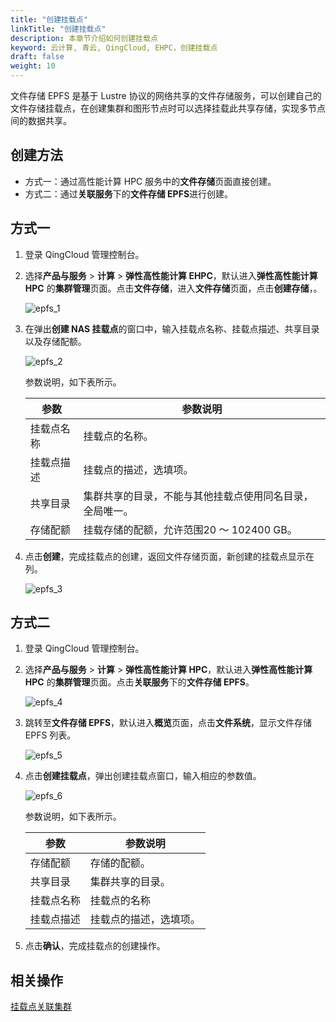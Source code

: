 ```yaml
---
title: "创建挂载点"
linkTitle: "创建挂载点"
description: 本章节介绍如何创建挂载点
keyword: 云计算, 青云, QingCloud, EHPC，创建挂载点
draft: false
weight: 10
---
```


文件存储 EPFS 是基于 Lustre 协议的网络共享的文件存储服务，可以创建自己的文件存储挂载点，在创建集群和图形节点时可以选择挂载此共享存储，实现多节点间的数据共享。

## 创建方法
- 方式一：通过高性能计算 HPC 服务中的**文件存储**页面直接创建。
- 方式二：通过**关联服务**下的**文件存储 EPFS**进行创建。

## 方式一

1. 登录 QingCloud 管理控制台。

2. 选择**产品与服务** > **计算** > **弹性高性能计算 EHPC**，默认进入**弹性高性能计算 HPC** 的**集群管理**页面。点击**文件存储**，进入**文件存储**页面，点击**创建存储**，。

   ![epfs_1](../../../_images/epfs_1.png)

3. 在弹出**创建 NAS 挂载点**的窗口中，输入挂载点名称、挂载点描述、共享目录以及存储配额。

   ![epfs_2](../../../_images/epfs_2.png)

   参数说明，如下表所示。

   | 参数     | 参数说明                                       |
   | -------- | ---------------------------------------------- |
   | 挂载点名称     | 挂载点的名称。                                 |
   | 挂载点描述     | 挂载点的描述，选填项。                                 |
   | 共享目录 | 集群共享的目录，不能与其他挂载点使用同名目录，全局唯一。 |
   | 存储配额 | 挂载存储的配额，允许范围20 ～ 102400 GB。                      |

4. 点击**创建**，完成挂载点的创建，返回文件存储页面，新创建的挂载点显示在列。

   ![epfs_3](../../../_images/epfs_3.png)

## 方式二

1. 登录 QingCloud 管理控制台。

2. 选择**产品与服务** > **计算** > **弹性高性能计算 HPC**，默认进入**弹性高性能计算 HPC** 的**集群管理**页面。点击**关联服务**下的**文件存储 EPFS**。

   ![epfs_4](../../../_images/epfs_4.png) 

3. 跳转至**文件存储 EPFS**，默认进入**概览**页面，点击**文件系统**，显示文件存储 EPFS 列表。

   ![epfs_5](../../../_images/epfs_5.png) 
   
4. 点击**创建挂载点**，弹出创建挂载点窗口，输入相应的参数值。

   ![epfs_6](../../../_images/epfs_6.png) 

   参数说明，如下表所示。

   | 参数       | 参数说明         |
   | ---------- | ---------------- |
   | 存储配额   | 存储的配额。     |
   | 共享目录   | 集群共享的目录。 |
   | 挂载点名称 | 挂载点的名称     |
   | 挂载点描述 | 挂载点的描述，选填项。   |
   
   
5. 点击**确认**，完成挂载点的创建操作。

## 相关操作

[挂载点关联集群](../relate_cluster)
